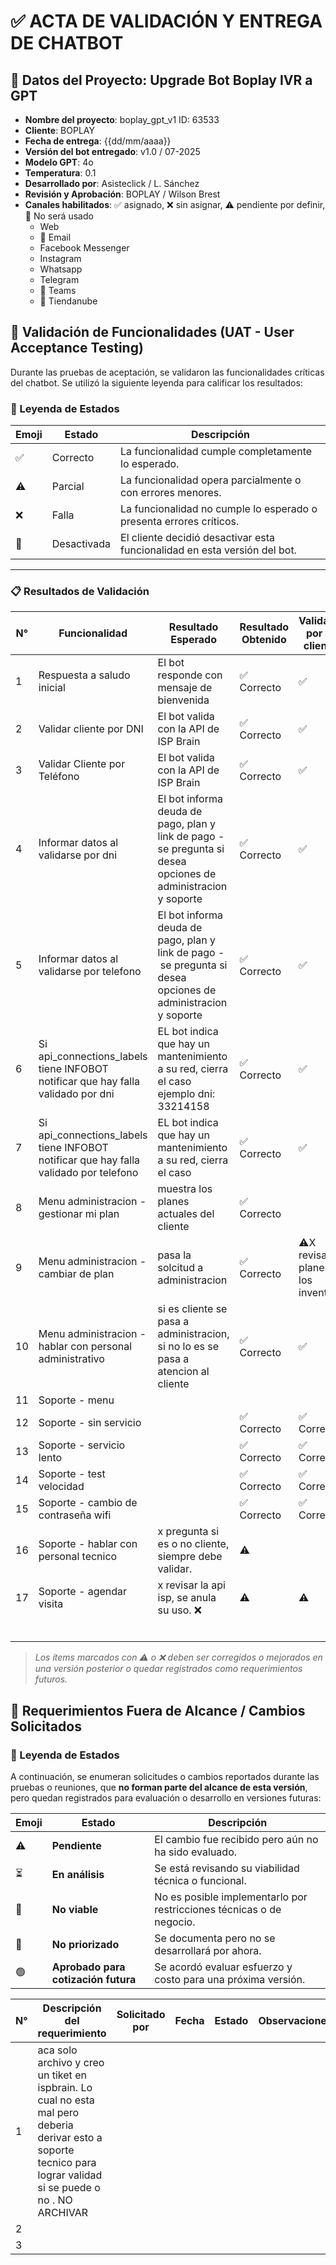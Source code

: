 # ✅ ACTA DE VALIDACIÓN Y ENTREGA DE CHATBOT

## 🧾 Datos del Proyecto: Upgrade Bot Boplay IVR a GPT

- **Nombre del proyecto**: boplay_gpt_v1 ID: 63533
- **Cliente**: BOPLAY
- **Fecha de entrega**: {{dd/mm/aaaa}}
- **Versión del bot entregado**: v1.0 / 07-2025
- **Modelo GPT**: 4o
- **Temperatura**: 0.1
- **Desarrollado por**: Asisteclick / L. Sánchez
- **Revisión y Aprobación**: BOPLAY / Wilson Brest
- **Canales habilitados**: ✅ asignado, ❌ sin asignar, ⚠️ pendiente por definir, 🚫 No será usado
  - Web
  - 🚫 Email
  - Facebook Messenger
  - Instagram
  - Whatsapp
  - Telegram
  - 🚫 Teams
  - 🚫 Tiendanube

## 🧪 Validación de Funcionalidades (UAT - User Acceptance Testing)

Durante las pruebas de aceptación, se validaron las funcionalidades críticas del chatbot. Se utilizó la siguiente leyenda para calificar los resultados:

### 🔁 Leyenda de Estados

| Emoji | Estado      | Descripción                                                                |
| ----- | ----------- | --------------------------------------------------------------------------- |
| ✅    | Correcto    | La funcionalidad cumple completamente lo esperado.                          |
| ⚠️  | Parcial     | La funcionalidad opera parcialmente o con errores menores.                  |
| ❌    | Falla       | La funcionalidad no cumple lo esperado o presenta errores críticos.        |
| 🔕    | Desactivada | El cliente decidió desactivar esta funcionalidad en esta versión del bot. |

---

### 📋 Resultados de Validación

| N° | Funcionalidad                                                                         | Resultado Esperado                                                                                             | Resultado Obtenido | Validado por el cliente           |
| --- | ------------------------------------------------------------------------------------- | -------------------------------------------------------------------------------------------------------------- | ------------------ | --------------------------------- |
| 1   | Respuesta a saludo inicial                                                            | El bot responde con mensaje de bienvenida                                                                      | ✅ Correcto        | ✅                                |
| 2   | Validar cliente por DNI                                                               | El bot valida con la API de ISP Brain                                                                          | ✅ Correcto        | ✅                                |
| 3   | Validar Cliente por Teléfono                                                         | El bot valida con la API de ISP Brain                                                                          | ✅ Correcto        | ✅                                |
| 4   | Informar datos al validarse por dni                                                   | El bot informa deuda de pago, plan y link de pago - se pregunta si desea opciones de administracion y soporte  | ✅ Correcto        | ✅                                |
| 5   | Informar datos al validarse por telefono                                              | El bot informa deuda de pago, plan y link de pago - se pregunta si desea opciones de administracion y soporte | ✅ Correcto        | ✅                                |
| 6   | Si api_connections_labels tiene INFOBOT notificar que hay falla validado por dni      | EL bot indica que hay un mantenimiento a su red, cierra el caso ejemplo dni: 33214158                          | ✅ Correcto        | ✅                                |
| 7   | Si api_connections_labels tiene INFOBOT notificar que hay falla validado por telefono | EL bot indica que hay un mantenimiento a su red, cierra el caso                                                | ✅ Correcto        | ✅                                |
| 8   | Menu administracion - gestionar mi plan                                               | muestra los planes actuales del cliente                                                                        | ✅ Correcto        |                                   |
| 9   | Menu administracion - cambiar de plan                                                 | pasa la solcitud a administracion                                                                              | ✅ Correcto        | ⚠️X revisar planes, los inventa |
| 10  | Menu administracion - hablar con personal administrativo                              | si es cliente se pasa a administracion, si no lo es se pasa a atencion al cliente                              | ✅ Correcto        | ✅                                |
| 11  | Soporte - menu                                                                        |                                                                                                                |                    |                                   |
| 12  | Soporte - sin servicio                                                                |                                                                                                                | ✅ Correcto        | ✅ Correcto                       |
| 13  | Soporte - servicio lento                                                              |                                                                                                                | ✅ Correcto        | ✅ Correcto                       |
| 14  | Soporte - test velocidad                                                              |                                                                                                                | ✅ Correcto        | ✅ Correcto                       |
| 15  | Soporte - cambio de contraseña wifi                                                  |                                                                                                                | ✅ Correcto        | ✅ Correcto                       |
| 16  | Soporte - hablar con personal tecnico                                                 | x pregunta si es o no cliente, siempre debe validar.                                                           | ⚠️               |                                   |
| 17  | Soporte - agendar visita                                                              | x revisar la api isp, se anula su uso. ❌                                                                     | ⚠️               | ⚠️                              |
|     |                                                                                       |                                                                                                                |                    |                                   |
|     |                                                                                       |                                                                                                                |                    |                                   |
|     |                                                                                       |                                                                                                                |                    |                                   |
|     |                                                                                       |                                                                                                                |                    |                                   |
|     |                                                                                       |                                                                                                                |                    |                                   |
|     |                                                                                       |                                                                                                                |                    |                                   |

> *Los ítems marcados con ⚠️ o ❌ deben ser corregidos o mejorados en una versión posterior o quedar registrados como requerimientos futuros.*

## 🧩 Requerimientos Fuera de Alcance / Cambios Solicitados

### 🔁 Leyenda de Estados

A continuación, se enumeran solicitudes o cambios reportados durante las pruebas o reuniones, que **no forman parte del alcance de esta versión**, pero quedan registrados para evaluación o desarrollo en versiones futuras:

| Emoji | Estado                                     | Descripción                                                          |
| ----- | ------------------------------------------ | --------------------------------------------------------------------- |
| ⚠️  | **Pendiente**                        | El cambio fue recibido pero aún no ha sido evaluado.                 |
| ⏳    | **En análisis**                     | Se está revisando su viabilidad técnica o funcional.                |
| 🚫    | **No viable**                        | No es posible implementarlo por restricciones técnicas o de negocio. |
| 🔲    | **No priorizado**                    | Se documenta pero no se desarrollará por ahora.                      |
| 🟢    | **Aprobado para cotización futura** | Se acordó evaluar esfuerzo y costo para una próxima versión.       |

| N° | Descripción del requerimiento                                                                                                                                   | Solicitado por | Fecha | Estado | Observaciones |
| --- | ---------------------------------------------------------------------------------------------------------------------------------------------------------------- | -------------- | ----- | ------ | ------------- |
| 1   | aca solo archivo y creo un tiket en ispbrain. Lo cual no esta mal pero deberia derivar esto a soporte tecnico para lograr validad si se puede o no . NO ARCHIVAR |                |       |        |               |
| 2   |                                                                                                                                                                  |                |       |        |               |
| 3   |                                                                                                                                                                  |                |       |        |               |
